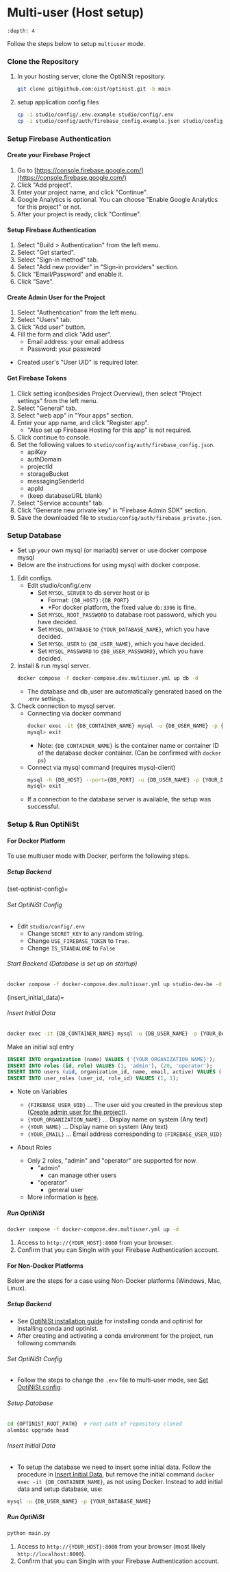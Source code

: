 # Multi-user (Host setup)

```{contents}
:depth: 4
```

Follow the steps below to setup `multiuser` mode.

### Clone the Repository

1. In your hosting server, clone the OptiNiSt repository.
   ```bash
   git clone git@github.com:oist/optinist.git -b main
   ```
2. setup application config files
   ```bash
   cp -i studio/config/.env.example studio/config/.env
   cp -i studio/config/auth/firebase_config.example.json studio/config/auth/firebase_config.json
   ```

### Setup Firebase Authentication

#### Create your Firebase Project

1. Go to [https://console.firebase.google.com/](https://console.firebase.google.com/)
2. Click "Add project".
3. Enter your project name, and click "Continue".
4. Google Analytics is optional. You can choose "Enable Google Analytics for this project" or not.
5. After your project is ready, click "Continue".

#### Setup Firebase Authentication

1. Select "Build > Authentication" from the left menu.
2. Select "Get started".
3. Select "Sign-in method" tab.
4. Select "Add new provider" in "Sign-in providers" section.
5. Click "Email/Password" and enable it.
6. Click "Save".

#### Create Admin User for the Project

1. Select "Authentication" from the left menu.
2. Select "Users" tab.
3. Click "Add user" button.
4. Fill the form and click "Add user".
   - Email address: your email address
   - Password: your password

- Created user's "User UID" is required later.

#### Get Firebase Tokens

1. Click setting icon(besides Project Overview), then select "Project settings" from the left menu.
2. Select "General" tab.
3. Select "web app" in "Your apps" section.
4. Enter your app name, and click "Register app".
   - "Also set up Firebase Hosting for this app" is not required.
5. Click continue to console.
6. Set the following values to `studio/config/auth/firebase_config.json`.
   - apiKey
   - authDomain
   - projectId
   - storageBucket
   - messagingSenderId
   - appId
   - (keep databaseURL blank)
7. Select "Service accounts" tab.
8. Click "Generate new private key" in "Firebase Admin SDK" section.
9. Save the downloaded file to `studio/config/auth/firebase_private.json`.

### Setup Database

- Set up your own mysql (or mariadb) server or use docker compose mysql
- Below are the instructions for using mysql with docker compose.

1. Edit configs.
   - Edit studio/config/.env
     - Set `MYSQL_SERVER` to db server host or ip
       - Format: `{DB_HOST}:{DB_PORT}`
       - \*For docker platform, the fixed value `db:3306` is fine.
     - Set `MYSQL_ROOT_PASSWORD` to database root password, which you have decided.
     - Set `MYSQL_DATABASE` to `{YOUR_DATABASE_NAME}`, which you have decided.
     - Set `MYSQL_USER` to `{DB_USER_NAME}`, which you have decided.
     - Set `MYSQL_PASSWORD` to `{DB_USER_PASSWORD}`, which you have decided.
2. Install & run mysql server.
   ```bash
   docker compose -f docker-compose.dev.multiuser.yml up db -d
   ```
   - The database and db_user are automatically generated based on the .env settings.
3. Check connection to mysql server.
   - Connecting via docker command
     ```bash
     docker exec -it {DB_CONTAINER_NAME} mysql -u {DB_USER_NAME} -p {YOUR_DATABASE_NAME}
     mysql> exit
     ```
     - Note: `{DB_CONTAINER_NAME}` is the container name or container ID of the database docker container. (Can be confirmed with `docker ps`)
   - Connect via mysql command (requires mysql-client)
     ```bash
     mysql -h {DB_HOST} --port={DB_PORT} -u {DB_USER_NAME} -p {YOUR_DATABASE_NAME}
     mysql> exit
     ```
   - If a connection to the database server is available, the setup was successful.

### Setup & Run OptiNiSt

#### For Docker Platform

To use multiuser mode with Docker, perform the following steps.

##### Setup Backend

(set-optinist-config)=

###### Set OptiNiSt Config

- Edit `studio/config/.env`
  - Change `SECRET_KEY` to any random string.
  - Change `USE_FIREBASE_TOKEN` to `True`.
  - Change `IS_STANDALONE` to `False`

###### Start Backend (Database is set up on startup)

```bash
docker compose -f docker-compose.dev.multiuser.yml up studio-dev-be -d
```

(insert_initial_data)=

###### Insert Initial Data

```bash
docker exec -it {DB_CONTAINER_NAME} mysql -u {DB_USER_NAME} -p {YOUR_DATABASE_NAME}
```

Make an initial sql entry

```sql
INSERT INTO organization (name) VALUES ('{YOUR_ORGANIZATION_NAME}');
INSERT INTO roles (id, role) VALUES (1, 'admin'), (20, 'operator');
INSERT INTO users (uid, organization_id, name, email, active) VALUES ('{FIREBASE_USER_UID}', 1, '{YOUR_NAME}', '{YOUR_EMAIL}', true);
INSERT INTO user_roles (user_id, role_id) VALUES (1, 1);
```

- Note on Variables

  - `{FIREBASE_USER_UID}` ... The user uid you created in the previous step ([Create admin user for the project](#create-admin-user-for-the-project)).
  - `{YOUR_ORGANIZATION_NAME}` ... Display name on system (Any text)
  - `{YOUR_NAME}` ... Display name on system (Any text)
  - `{YOUR_EMAIL}` ... Email address corresponding to `{FIREBASE_USER_UID}`

- About Roles
  - Only 2 roles, "admin" and "operator" are supported for now.
    - "admin"
      - can manage other users
    - "operator"
      - general user
  - More information is [here](usage.md).

##### Run OptiNiSt

```bash
docker compose -f docker-compose.dev.multiuser.yml up -d
```

1. Access to `http://{YOUR_HOST}:8000` from your browser.
2. Confirm that you can SingIn with your Firebase Authentication account.

#### For Non-Docker Platforms

Below are the steps for a case using Non-Docker platforms (Windows, Mac, Linux).

##### Setup Backend

- See [OptiNiSt installation guide](../../installation/index.rst) for installing conda and optinist for installing conda and optinist.
- After creating and activating a conda environment for the project, run following commands

###### Set OptiNiSt Config

- Follow the steps to change the `.env` file to multi-user mode, see [Set OptiNiSt config](#set-optinist-config).

###### Setup Database

```bash
cd {OPTINIST_ROOT_PATH}  # root path of repository cloned
alembic upgrade head
```

###### Insert Initial Data

- To setup the database we need to insert some initial data. Follow the procedure in [Insert Initial Data](#insert_initial_data), but remove the initial command `docker exec -it {DB_CONTAINER_NAME}`, as not using Docker. Instead to add initial data and setup database, use:

```bash
mysql -u {DB_USER_NAME} -p {YOUR_DATABASE_NAME}
```

##### Run OptiNiSt

```bash
python main.py
```

1. Access to `http://{YOUR_HOST}:8000` from your browser (most likely `http://localhost:8000`).
2. Confirm that you can SingIn with your Firebase Authentication account.
